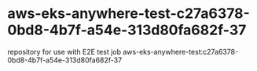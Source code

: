 # aws-eks-anywhere-test-c27a6378-0bd8-4b7f-a54e-313d80fa682f-37
repository for use with E2E test job aws-eks-anywhere-test:c27a6378-0bd8-4b7f-a54e-313d80fa682f-37
